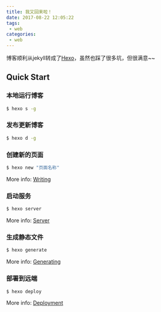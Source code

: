 ```yaml
---
title: 我又回来啦！
date: 2017-08-22 12:05:22
tags:
 - web
categories:
 - web
---
```


博客顺利从jekyll转成了[Hexo](https://hexo.io/zh-cn/)，虽然也踩了很多坑，但很满意~~

<!-- more -->

## Quick Start

### 本地运行博客

``` bash
$ hexo s -g
```

### 发布更新博客

``` bash
$ hexo d -g
```



### 创建新的页面

``` bash
$ hexo new "页面名称"
```

More info: [Writing](https://hexo.io/zh-cn/docs/writing.html)

### 启动服务

``` bash
$ hexo server
```

More info: [Server](https://hexo.io/zh-cn/docs/server.html)

### 生成静态文件

``` bash
$ hexo generate
```

More info: [Generating](https://hexo.io/zh-cn/docs/generating.html)

### 部署到远端

``` bash
$ hexo deploy
```

More info: [Deployment](https://hexo.io/zh-cn/docs/deployment.html)
